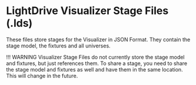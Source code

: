 # LightDrive Visualizer Stage Files (.lds)

These files store stages for the Visualizer in JSON Format. They contain the stage model, the fixtures
and all universes.

!!! WARNING
    Visualizer Stage Files do not currently store the stage model and fixtures, but just references them.
    To share a stage, you need to share the stage model and fixtures as well and have them in the same
    location. This will change in the future.
